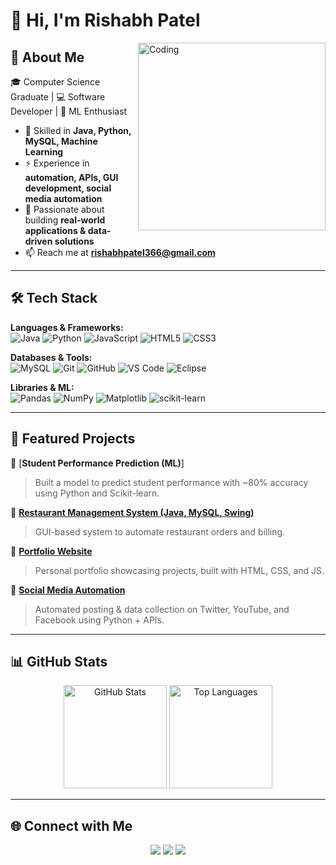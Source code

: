 # 👋 Hi, I'm Rishabh Patel  

<img align="right" alt="Coding" width="300" src="https://media.giphy.com/media/qgQUggAC3Pfv687qPC/giphy.gif" />

## 🚀 About Me  
🎓 Computer Science Graduate | 💻 Software Developer | 🤖 ML Enthusiast  

- 🌱 Skilled in **Java, Python, MySQL, Machine Learning**  
- ⚡ Experience in **automation, APIs, GUI development, social media automation**  
- 🎯 Passionate about building **real-world applications & data-driven solutions**  
- 📫 Reach me at **[rishabhpatel366@gmail.com](mailto:rishabhpatel366@gmail.com)**  

---

## 🛠️ Tech Stack  

**Languages & Frameworks:**  
![Java](https://img.shields.io/badge/Java-orange?logo=java&logoColor=white&style=for-the-badge)
![Python](https://img.shields.io/badge/Python-3776AB?logo=python&logoColor=white&style=for-the-badge)
![JavaScript](https://img.shields.io/badge/JavaScript-yellow?logo=javascript&logoColor=black&style=for-the-badge)
![HTML5](https://img.shields.io/badge/HTML5-E34F26?logo=html5&logoColor=white&style=for-the-badge)
![CSS3](https://img.shields.io/badge/CSS3-1572B6?logo=css3&logoColor=white&style=for-the-badge)

**Databases & Tools:**  
![MySQL](https://img.shields.io/badge/MySQL-4479A1?logo=mysql&logoColor=white&style=for-the-badge)
![Git](https://img.shields.io/badge/Git-F05032?logo=git&logoColor=white&style=for-the-badge)
![GitHub](https://img.shields.io/badge/GitHub-181717?logo=github&logoColor=white&style=for-the-badge)
![VS Code](https://img.shields.io/badge/VSCode-007ACC?logo=visualstudiocode&logoColor=white&style=for-the-badge)
![Eclipse](https://img.shields.io/badge/Eclipse-2C2255?logo=eclipse&logoColor=white&style=for-the-badge)

**Libraries & ML:**  
![Pandas](https://img.shields.io/badge/Pandas-150458?logo=pandas&logoColor=white&style=for-the-badge)
![NumPy](https://img.shields.io/badge/Numpy-013243?logo=numpy&logoColor=white&style=for-the-badge)
![Matplotlib](https://img.shields.io/badge/Matplotlib-005571?logo=python&logoColor=white&style=for-the-badge)
![scikit-learn](https://img.shields.io/badge/Scikit--Learn-F7931E?logo=scikit-learn&logoColor=white&style=for-the-badge)

---

## 📂 Featured Projects  

🔹 [**Student Performance Prediction (ML)**]  
> Built a model to predict student performance with ~80% accuracy using Python and Scikit-learn.  

🔹 [**Restaurant Management System (Java, MySQL, Swing)**](https://github.com/RishabhPatel123/Swing-Project)  
> GUI-based system to automate restaurant orders and billing.  

🔹 [**Portfolio Website**](https://rishabhverse.free.nf/)  
> Personal portfolio showcasing projects, built with HTML, CSS, and JS.  

🔹 [**Social Media Automation**](https://github.com/RishabhPatel123/Twitter-Automation)  
> Automated posting & data collection on Twitter, YouTube, and Facebook using Python + APIs.  

---

## 📊 GitHub Stats  

<p align="center">
  <img src="https://github-readme-stats.vercel.app/api?username=RishabhPatel123&show_icons=true&theme=tokyonight" alt="GitHub Stats" height="165"/>
  <img src="https://github-readme-stats.vercel.app/api/top-langs/?username=RishabhPatel123&layout=compact&theme=tokyonight" alt="Top Languages" height="165"/>
</p>

---

## 🌐 Connect with Me  

<p align="center">
  <a href="mailto:rishabhpatel366@gmail.com"><img src="https://img.shields.io/badge/Email-D14836?logo=gmail&logoColor=white&style=for-the-badge"></a>
  <a href="https://www.linkedin.com/in/rishabh-patel-880759240/"><img src="https://img.shields.io/badge/LinkedIn-0077B5?logo=linkedin&logoColor=white&style=for-the-badge"></a>
  <a href="https://github.com/RishabhPatel123"><img src="https://img.shields.io/badge/GitHub-100000?logo=github&logoColor=white&style=for-the-badge"></a>
</p>
